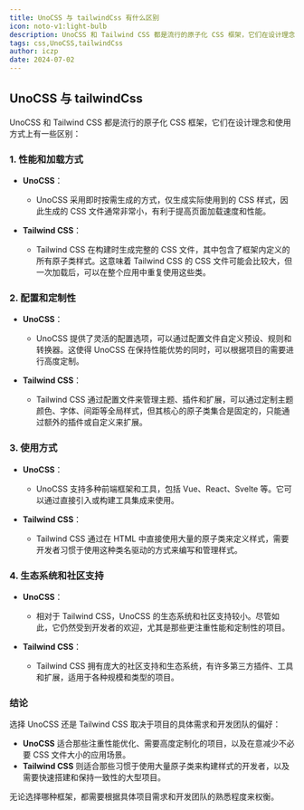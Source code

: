```yaml
---
title: UnoCSS 与 tailwindCss 有什么区别
icon: noto-v1:light-bulb
description: UnoCSS 和 Tailwind CSS 都是流行的原子化 CSS 框架，它们在设计理念和使用方式上有一些区别
tags: css,UnoCSS,tailwindCss
author: iczp
date: 2024-07-02
---
```


## UnoCSS 与 tailwindCss

UnoCSS 和 Tailwind CSS 都是流行的原子化 CSS 框架，它们在设计理念和使用方式上有一些区别：

### 1. 性能和加载方式

- **UnoCSS**：

  - UnoCSS 采用即时按需生成的方式，仅生成实际使用到的 CSS 样式，因此生成的 CSS 文件通常非常小，有利于提高页面加载速度和性能。

- **Tailwind CSS**：
  - Tailwind CSS 在构建时生成完整的 CSS 文件，其中包含了框架内定义的所有原子类样式。这意味着 Tailwind CSS 的 CSS 文件可能会比较大，但一次加载后，可以在整个应用中重复使用这些类。

### 2. 配置和定制性

- **UnoCSS**：

  - UnoCSS 提供了灵活的配置选项，可以通过配置文件自定义预设、规则和转换器。这使得 UnoCSS 在保持性能优势的同时，可以根据项目的需要进行高度定制。

- **Tailwind CSS**：
  - Tailwind CSS 通过配置文件来管理主题、插件和扩展，可以通过定制主题颜色、字体、间距等全局样式，但其核心的原子类集合是固定的，只能通过额外的插件或自定义来扩展。

### 3. 使用方式

- **UnoCSS**：

  - UnoCSS 支持多种前端框架和工具，包括 Vue、React、Svelte 等。它可以通过直接引入或构建工具集成来使用。

- **Tailwind CSS**：
  - Tailwind CSS 通过在 HTML 中直接使用大量的原子类来定义样式，需要开发者习惯于使用这种类名驱动的方式来编写和管理样式。

### 4. 生态系统和社区支持

- **UnoCSS**：

  - 相对于 Tailwind CSS，UnoCSS 的生态系统和社区支持较小。尽管如此，它仍然受到开发者的欢迎，尤其是那些更注重性能和定制性的项目。

- **Tailwind CSS**：
  - Tailwind CSS 拥有庞大的社区支持和生态系统，有许多第三方插件、工具和扩展，适用于各种规模和类型的项目。

### 结论

选择 UnoCSS 还是 Tailwind CSS 取决于项目的具体需求和开发团队的偏好：

- **UnoCSS** 适合那些注重性能优化、需要高度定制化的项目，以及在意减少不必要 CSS 文件大小的应用场景。
- **Tailwind CSS** 则适合那些习惯于使用大量原子类来构建样式的开发者，以及需要快速搭建和保持一致性的大型项目。

无论选择哪种框架，都需要根据具体项目需求和开发团队的熟悉程度来权衡。
